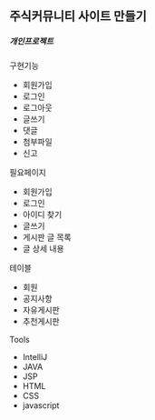 ## 주식커뮤니티 사이트 만들기

##### 개인프로젝트



구현기능

- 회원가입
- 로그인
- 로그아웃
- 글쓰기
- 댓글
- 첨부파일
- 신고



필요페이지

- 회원가입
- 로그인
- 아이디 찾기
- 글쓰기
- 게시판 글 목록
- 글 상세 내용



테이블

- 회원
- 공지사항
- 자유게시판
- 추천게시판



Tools

- IntelliJ
- JAVA
- JSP
- HTML
- CSS
- javascript
